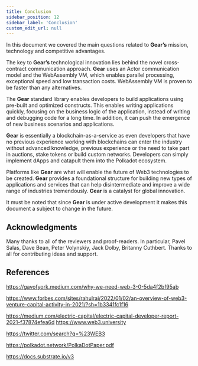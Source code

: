 ```yaml
---
title: Conclusion
sidebar_position: 12
sidebar_label: 'Conclusion'
custom_edit_url: null
---
```


In this document we covered the main questions related to **Gear’s** mission, technology and competitive advantages.

The key to **Gear’s** technological innovation lies behind the novel cross-contract communication approach. **Gear** uses an Actor communication model and the WebAssembly VM, which enables parallel processing, exceptional speed and low transaction costs. WebAssembly VM is proven to be faster than any alternatives.

The **Gear** standard library enables developers to build applications using pre-built and optimized constructs. This enables writing applications quickly, focusing on the business logic of the application, instead of writing and debugging code for a long time. In addition, it can push the emergence of new business scenarios and applications.

**Gear** is essentially a blockchain-as-a-service as even developers that have no previous experience working with blockchains can enter the industry without advanced knowledge, previous experience or the need to take part in auctions, stake tokens or build custom networks. Developers can simply implement dApps and catapult them into the Polkadot ecosystem.

Platforms like **Gear** are what will enable the future of Web3 technologies to be created. **Gear** provides a foundational structure for building new types of applications and services that can help disintermediate and improve a wide range of industries tremendously. **Gear** is a catalyst for global innovation.

It must be noted that since **Gear** is under active development it makes this document a subject to change in the future.

## Acknowledgments

Many thanks to all of the reviewers and proof-readers. In particular, Pavel Salas, Dave Bean, Peter Volynskiy, Jack Dolby, Britanny Cuthbert.
Thanks to all for contributing ideas and support.

## References

https://gavofyork.medium.com/why-we-need-web-3-0-5da4f2bf95ab

https://www.forbes.com/sites/rahulrai/2022/01/02/an-overview-of-web3-venture-capital-activity-in-2021/?sh=1b3341fc1f16

https://medium.com/electric-capital/electric-capital-developer-report-2021-f37874efea6d
https://www.web3.university

https://twitter.com/search?q=%23WEB3

https://polkadot.network/PolkaDotPaper.pdf 

https://docs.substrate.io/v3 
